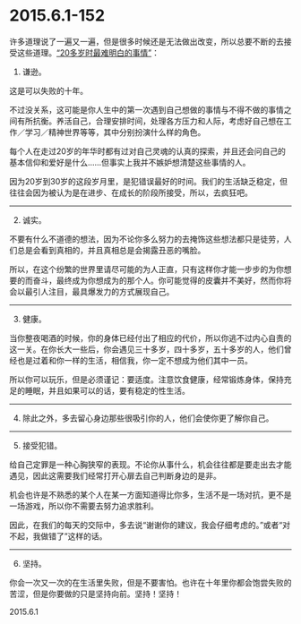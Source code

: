 2015.6.1-152
=============
许多道理说了一遍又一遍，但是很多时候还是无法做出改变，所以总要不断的去接受这些道理。[“20多岁时最难明白的事情”](http://site.douban.com/107747/widget/notes/175122/note/324304076/)：

1. 谦逊。 

这是可以失败的十年。 

不过没关系，这可能是你人生中的第一次遇到自己想做的事情与不得不做的事情之间有所抗衡。养活自己，合理安排时间，处理各方压力和人际，考虑好自己想在工作／学习／精神世界等等，其中分别扮演什么样的角色。 

每个人在走过20岁的年华时都有过对自己灵魂的认真的探索，并且还会问自己的基本信仰和爱好是什么……但事实上我并不嫉妒想清楚这些事情的人。 

因为20岁到30岁的这段岁月里，是犯错误最好的时间。我们的生活缺乏稳定，但往往会因为被认为是在进步、在成长的阶段所接受，所以，去疯狂吧。 

----

2. 诚实。 

不要有什么不道德的想法，因为不论你多么努力的去掩饰这些想法都只是徒劳，人们总是会看到真相的，并且真相总是会揭露丑恶的嘴脸。 

所以，在这个纷繁的世界里请尽可能的为人正直，只有这样你才能一步步的为你想要的而奋斗，最终成为你想成为的那个人。你可能觉得的皮囊并不美好，然而你将会以最引人注目，最具爆发力的方式展现自己。 

----

3. 健康。 

当你整夜喝酒的时候，你的身体已经付出了相应的代价，所以你逃不过内心自责的这一关。在你长大一些后，你会遇见三十多岁，四十多岁，五十多岁的人，他们曾经也是过着和你一样的生活，相信我，你一定不想成为他们其中一员。 

所以你可以玩乐，但是必须谨记：要适度。注意饮食健康，经常锻炼身体，保持充足的睡眠，并且如果可以的话，要有稳定的性生活。 

----

4. 除此之外，多去留心身边那些很吸引你的人，他们会使你更了解你自己。 

----

5. 接受犯错。 

给自己定罪是一种心胸狭窄的表现。不论你从事什么，机会往往都是要走出去才能遇见，因此这需要我们经常打开心扉去自己判断身边的是非。 

机会也许是不熟悉的某个人在某一方面知道得比你多，生活不是一场对抗，更不是一场游戏，所以你不需要去努力追求胜利。 

因此，在我们的每天的交际中，多去说“谢谢你的建议，我会仔细考虑的。”或者“对不起，我做错了”这样的话。 

----

6. 坚持。 

你会一次又一次的在生活里失败，但是不要害怕。也许在十年里你都会饱尝失败的苦涩，但是你要做的只是坚持向前。坚持！坚持！ 

2015.6.1
